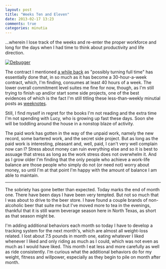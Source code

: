 ```yaml
---
layout: post
title: "Weeks Ten and Eleven"
date: 2013-02-17 13:23
comments: true
categories: minutia
---
```


...wherein I lose track of the weeks and re-enter the proper workforce and long for the days when I had time to think about productivity and life direction.    

[![Debugger](http://imgs.xkcd.com/comics/debugger.png "It can take a site a while to figure out that there's a problem with their 'report a bug' form.")](http://xkcd.com/1163/)

The contract I mentioned [a while back](/2013/01/13/week-six/) as "possibly turning full time" has essentially done that, in so much as it has become a 30-hour-a-week contract, which, I'm finding, consumes at least 40 hours of a week. The lower overall commitment level suites me fine for now, though, as I'm still trying to finish up and/or start some side projects, one of the best evidences of which is the fact I'm still titling these less-than-weekly minutial posts as [weeknotes](http://weeknotes.com/). 

Still, I find myself in regret for the books I'm not reading and the extra time I'm not spending with Lucy, who is growing up fast these days. Soon she will be toddling around the house in a nonstop blaze of activity. 

The paid work has gotten in the way of the unpaid work, namely the new record, some bartered work, and the secret side project. But as long as the paid work is interesting, pleasant and, well, paid, I can't very well complain now can I? Stress about money can ruin everything else and so it is best to assuage that stress as long as the work stress does not overwhelm it. And as I grow older I'm finding that the only people who achieve a work-life balance are those people who simply do not (or need not) worry about money, so until I'm at that point I'm happy with the amount of balance I am able to maintain. 

---

The sobriety has gone better than expected. Today marks the end of month one. There have been days I have been very tempted. But not so much that I was about to drive to the beer store. I have found a couple brands of non-alcoholic beer that suite me but I've moved more to tea in the evenings, thankful that it is still warm beverage season here in North Texas, as short as that season might be. 

I'm adding additional behaviors each month so today I have to develop a tracking system for the next month's, which are almost all weight-loss related. I lost about 7.5 pounds in month one, eating whatever I liked whenever I liked and only riding as much as I could, which was not even as much as I would have liked. This month I eat less and more carefully as well as ride consistently. I'm curious what the additional behaviors do for my weight, fitness and willpower, especially as they begin to pile on month after month. 
